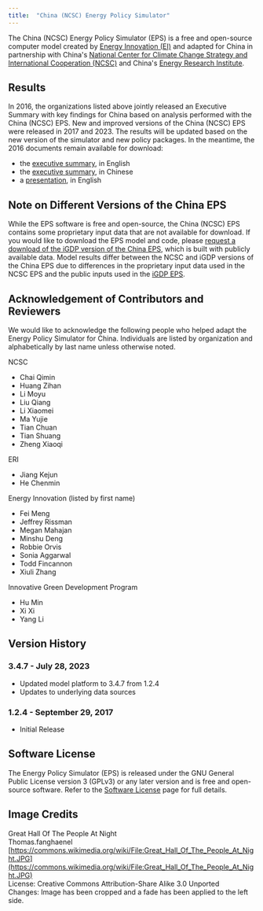 ```yaml
---
title:  "China (NCSC) Energy Policy Simulator"
---
```


The China (NCSC) Energy Policy Simulator (EPS) is a free and open-source computer model created by [Energy Innovation (EI)](https://energyinnovation.org/) and adapted for China in partnership with China's [National Center for Climate Change Strategy and International Cooperation (NCSC)](http://www.ncsc.org.cn/) and China's [Energy Research Institute](http://www.eri.org.cn/).

## Results

In 2016, the organizations listed above jointly released an Executive Summary with key findings for China based on analysis performed with the China (NCSC) EPS.  New and improved versions of the China (NCSC) EPS were released in 2017 and 2023. The results will be updated based on the new version of the simulator and new policy packages.  In the meantime, the 2016 documents remain available for download:

* the [executive summary](/download/20160704_ExecutiveSummary_EN--FINAL.pdf), in English
* the [executive summary](/download/20160703_ExecutiveSummary_CN.PDF), in Chinese
* a [presentation](/download/PolicySolutionsForClimateChange_EnergyInnovation.pdf), in English

## Note on Different Versions of the China EPS

While the EPS software is free and open-source, the China (NCSC) EPS contains some proprietary input data that are not available for download. If you would like to download the EPS model and code, please [request a download of the iGDP version of the China EPS](https://wkf.ms/3hIh7YF), which is built with publicly available data. Model results differ between the NCSC and iGDP versions of the China EPS due to differences in the proprietary input data used in the NCSC EPS and the public inputs used in the [iGDP EPS](https://china-igdp.energypolicy.solutions/).

## Acknowledgement of Contributors and Reviewers

We would like to acknowledge the following people who helped adapt the Energy Policy Simulator for China.  Individuals are listed by organization and alphabetically by last name unless otherwise noted.

NCSC

* Chai Qimin
* Huang Zihan
* Li Moyu
* Liu Qiang
* Li Xiaomei
* Ma Yujie
* Tian Chuan
* Tian Shuang
* Zheng Xiaoqi

ERI

* Jiang Kejun
* He Chenmin

Energy Innovation (listed by first name)

* Fei Meng
* Jeffrey Rissman
* Megan Mahajan
* Minshu Deng
* Robbie Orvis
* Sonia Aggarwal
* Todd Fincannon
* Xiuli Zhang

Innovative Green Development Program

* Hu Min
* Xi Xi
* Yang Li

## Version History

### **3.4.7 - July 28, 2023**

* Updated model platform to 3.4.7 from 1.2.4
* Updates to underlying data sources

### **1.2.4 - September 29, 2017**

* Initial Release

## Software License

The Energy Policy Simulator (EPS) is released under the GNU General Public License version 3 (GPLv3) or any later version and is free and open-source software.  Refer to the [Software License](../software-license) page for full details.

## Image Credits
Great Hall Of The People At Night<br/>
Thomas.fanghaenel<br/>
[https://commons.wikimedia.org/wiki/File:Great_Hall_Of_The_People_At_Night.JPG](https://commons.wikimedia.org/wiki/File:Great_Hall_Of_The_People_At_Night.JPG)<br/>
License: Creative Commons Attribution-Share Alike 3.0 Unported<br/>
Changes: Image has been cropped and a fade has been applied to the left side.<br/>
